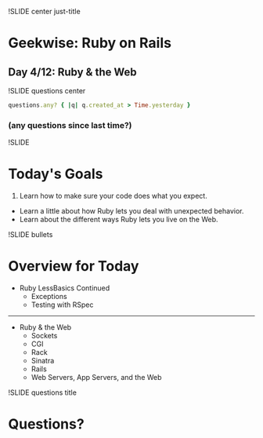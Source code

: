 !SLIDE center just-title
# Geekwise: Ruby on Rails

## Day 4/12: Ruby & the Web


!SLIDE questions center

```ruby
questions.any? { |q| q.created_at > Time.yesterday }
```

### (any questions since last time?)

!SLIDE
# Today's Goals

1. Learn how to make sure your code does what you expect.
+ Learn a little about how Ruby lets you deal with unexpected behavior.
+ Learn about the different ways Ruby lets you live on the Web.

!SLIDE bullets
# Overview for Today

* Ruby LessBasics Continued
    * Exceptions
    * Testing with RSpec

----

* Ruby & the Web
    * Sockets
    * CGI
    * Rack
    * Sinatra
    * Rails
    * Web Servers, App Servers, and the Web

!SLIDE questions title
# Questions?

